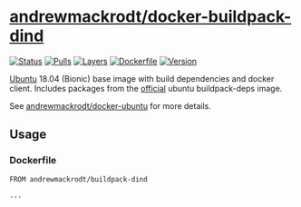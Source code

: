 # [andrewmackrodt/docker-buildpack-dind](https://github.com/andrewmackrodt/dockerfiles/tree/master/buildpack-dind)

[![Status](https://jenkins.mackrodt.io/buildStatus/icon?job=dockerfiles%2Fbuildpack-dind)][status]
[![Pulls](https://img.shields.io/docker/pulls/andrewmackrodt/buildpack-dind.svg)][pulls]
[![Layers](https://images.microbadger.com/badges/image/andrewmackrodt/buildpack-dind.svg)][layers]
[![Dockerfile](https://img.shields.io/github/size/andrewmackrodt/dockerfiles/buildpack-dind/Dockerfile.svg?label=dockerfile)][dockerfile]
[![Version](https://images.microbadger.com/badges/version/andrewmackrodt/buildpack-dind.svg)][version]

[status]: https://jenkins.mackrodt.io/job/dockerfiles/job/buildpack-dind/
[pulls]: https://hub.docker.com/r/andrewmackrodt/buildpack-dind
[layers]: https://microbadger.com/images/andrewmackrodt/buildpack-dind
[dockerfile]: https://github.com/andrewmackrodt/dockerfiles/blob/master/buildpack-dind/Dockerfile
[version]: https://hub.docker.com/r/andrewmackrodt/buildpack-dind/tags

[Ubuntu](https://www.ubuntu.com/) 18.04 (Bionic) base image with build dependencies
and docker client. Includes packages from the [official](https://github.com/docker-library/buildpack-dind/blob/ff09b5c5288f4643056bd7938268d749e9f8a2db/bionic/Dockerfile)
ubuntu buildpack-deps image.

See [andrewmackrodt/docker-ubuntu](https://github.com/andrewmackrodt/dockerfiles/tree/master/ubuntu)
for more details.

## Usage

### Dockerfile

```
FROM andrewmackrodt/buildpack-dind

...
```
